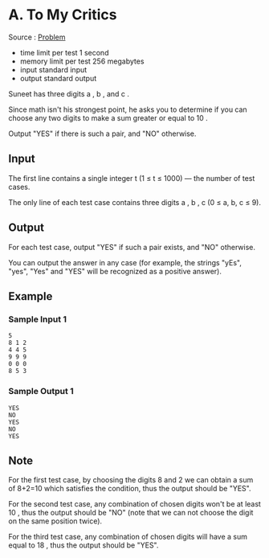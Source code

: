 # A. To My Critics

Source : [Problem](https://codeforces.com/problemset/problem/1850/A)

- time limit per test 1 second
- memory limit per test 256 megabytes
- input standard input
- output standard output

Suneet has three digits a
, b
, and c
.

Since math isn't his strongest point, he asks you to determine if you can choose any two digits to make a sum greater or equal to 10
.

Output "YES" if there is such a pair, and "NO" otherwise.

## Input

The first line contains a single integer t
(1 ≤ t ≤ 1000) — the number of test cases.

The only line of each test case contains three digits a
, b
, c
(0 ≤ a, b, c ≤ 9).

## Output

For each test case, output "YES" if such a pair exists, and "NO" otherwise.

You can output the answer in any case (for example, the strings "yEs", "yes", "Yes" and "YES" will be recognized as a positive answer).

## Example

### Sample Input 1

    5
    8 1 2
    4 4 5
    9 9 9
    0 0 0
    8 5 3

### Sample Output 1

    YES
    NO
    YES
    NO
    YES

## Note

For the first test case, by choosing the digits 8
and 2
we can obtain a sum of 8+2=10
which satisfies the condition, thus the output should be "YES".

For the second test case, any combination of chosen digits won't be at least 10
, thus the output should be "NO" (note that we can not choose the digit on the same position twice).

For the third test case, any combination of chosen digits will have a sum equal to 18
, thus the output should be "YES".
